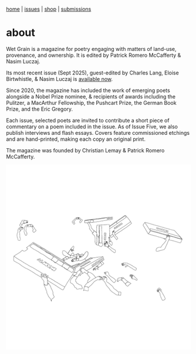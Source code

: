 [home](index.md) | [issues](issues.md) | [shop](shop.md)  |  [submissions](submit.md)

# about 

Wet Grain is a magazine for poetry engaging with matters of land-use, provenance, and ownership. It is edited by Patrick Romero McCafferty & Nasim Luczaj.

Its most recent issue (Sept 2025), guest-edited by Charles Lang, Eloise Birtwhistle, & Nasim Luczaj is [available now](shop.md).

Since 2020, the magazine has included the work of emerging poets alongside a Nobel Prize nominee, & recipients of awards including the Pulitzer, a MacArthur Fellowship, the Pushcart Prize, the German Book Prize, and the Eric Gregory. 

Each issue, selected poets are invited to contribute a short piece of commentary on a poem included in the issue. As of Issue Five, we also publish interviews and flash essays. Covers feature commissioned etchings and are hand-printed, making each copy an original print. 

The magazine was founded by Christian Lemay & Patrick Romero McCafferty.

<p align="center">
  <img src="pictures/about.jpeg" alt="a" width="800">
</p>




​

